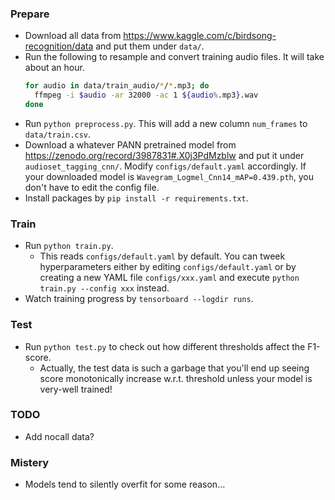 ### Prepare
* Download all data from https://www.kaggle.com/c/birdsong-recognition/data and put them under `data/`.
* Run the following to resample and convert training audio files. It will take about an hour.
  ```bash
  for audio in data/train_audio/*/*.mp3; do
    ffmpeg -i $audio -ar 32000 -ac 1 ${audio%.mp3}.wav
  done
  ```
* Run ```python preprocess.py```. This will add a new column ```num_frames``` to ```data/train.csv```.
* Download a whatever PANN pretrained model from https://zenodo.org/record/3987831#.X0j3PdMzblw and put it under `audioset_tagging_cnn/`. Modify `configs/default.yaml` accordingly. If your downloaded model is `Wavegram_Logmel_Cnn14_mAP=0.439.pth`, you don't have to edit the config file.
* Install packages by ```pip install -r requirements.txt```.

### Train
* Run ```python train.py```.
  * This reads ```configs/default.yaml``` by default. You can tweek hyperparameters either by editing ```configs/default.yaml``` or by creating a new YAML file ```configs/xxx.yaml``` and execute ```python train.py --config xxx``` instead.
* Watch training progress by ```tensorboard --logdir runs```.

### Test
* Run ```python test.py``` to check out how different thresholds affect the F1-score.
  * Actually, the test data is such a garbage that you'll end up seeing score monotonically increase w.r.t. threshold unless your model is very-well trained!

### TODO
* Add nocall data?

### Mistery
* Models tend to silently overfit for some reason...
